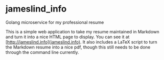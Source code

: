 # jameslind_info
Golang microservice for my professional resume

This is a simple web application to take my resume maintained in Markdown and turn it into a nice HTML page to display. You can see it at [http://jameslind.info](jameslind.info). It also includes a LaTeX script to turn the Markdown resume into a nice pdf, though this still needs to be done through the command line currently.
